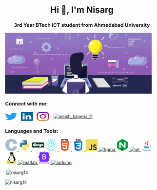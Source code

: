 <link rel="stylesheet" media="all" href="./assets/readme.css"> 

<h1 align="center">Hi 👋, I'm Nisarg</h1>
<h3 align="center">3rd Year BTech ICT student from Ahmedabad University</h3>


<img align="center" class="image" height="200px" src="./assets/2.png" >

<br />
<h3 align="left">Connect with me:</h3>
<p align="left">
<a href="https://twitter.com/NisargThoriya" target="blank"><img align="center" src="./assets/twitter-logo.svg" alt="ayush_kaneria" height="30" width="40" /></a> &nbsp;
<a href="https://linkedin.com/in/nisarg-thoriya" target="blank"><img align="center" src="./assets/linkedin-logo.svg" alt="ayush-kaneria" height="30" width="40" /></a> &nbsp;
<a href="https://instagram.com/nisarg_thoriya" target="blank"><img align="center" src="./assets/instagram.svg" alt="ayush_kaneria_11" height="30" width="40" /></a> &nbsp;&nbsp;
<a href="mailto:nisarghthoriya@gmail.com" target="blank"><img align="center" src="https://upload.wikimedia.org/wikipedia/commons/7/7e/Gmail_icon_%282020%29.svg" alt="ayush_kaneria_11" height="30" width="40" /></a> &nbsp;
</p>
<h3 align="left">Languages and Tools:</h3>
<p align="left">  <a href="https://www.cprogramming.com/" target="_blank"> <img src="https://raw.githubusercontent.com/devicons/devicon/master/icons/c/c-original.svg" alt="c" width="40" height="40"/> </a><a href="https://www.python.org" target="_blank"> <img src="https://raw.githubusercontent.com/devicons/devicon/master/icons/python/python-original.svg" alt="python" width="40" height="40"/> </a><a href="https://www.djangoproject.com/" target="_blank"> <img src="https://raw.githubusercontent.com/devicons/devicon/master/icons/django/django-original.svg" alt="django" width="40" height="40"/> </a>  <a href="https://reactjs.org/" target="_blank"> <img src="https://raw.githubusercontent.com/devicons/devicon/master/icons/react/react-original-wordmark.svg" alt="react" width="40" height="40"/> </a> <a href="https://www.w3.org/html/" target="_blank"> <img src="https://raw.githubusercontent.com/devicons/devicon/master/icons/html5/html5-original-wordmark.svg" alt="html5" width="40" height="40"/> </a>  <a href="https://www.w3schools.com/css/" target="_blank"> <img src="https://raw.githubusercontent.com/devicons/devicon/master/icons/css3/css3-original-wordmark.svg" alt="css3" width="40" height="40"/> </a><a href="https://developer.mozilla.org/en-US/docs/Web/JavaScript" target="_blank"> <img src="https://raw.githubusercontent.com/devicons/devicon/master/icons/javascript/javascript-original.svg" alt="javascript" width="40" height="40"/> </a>  <a href="https://www.figma.com/" target="_blank"> <img src="https://www.vectorlogo.zone/logos/figma/figma-icon.svg" alt="figma" width="40" height="40"/> </a> <a href="https://www.nginx.com" target="_blank"> <img src="https://raw.githubusercontent.com/devicons/devicon/master/icons/nginx/nginx-original.svg" alt="nginx" width="40" height="40"/> </a>  <a href="https://git-scm.com/" target="_blank"> <img src="https://www.vectorlogo.zone/logos/git-scm/git-scm-icon.svg" alt="git" width="40" height="40"/> </a> <a href="https://www.java.com" target="_blank"> <img src="https://raw.githubusercontent.com/devicons/devicon/master/icons/java/java-original.svg" alt="java" width="40" height="40"/> </a> <a href="https://www.linux.org/" target="_blank"> <img src="https://raw.githubusercontent.com/devicons/devicon/master/icons/linux/linux-original.svg" alt="linux" width="40" height="40"/> </a>  
<a href="https://www.mathworks.com/" target="_blank"> <img src="https://raw.githubusercontent.com/simple-icons/simple-icons/master/icons/mathworks.svg" alt="matlab" width="40" height="40"/> </a>
 <a href="https://getbootstrap.com" target="_blank"> <img src="https://raw.githubusercontent.com/devicons/devicon/master/icons/bootstrap/bootstrap-plain-wordmark.svg" alt="bootstrap" width="40" height="40"/> </a>
<a href="https://www.arduino.cc/" target="_blank"> <img src="https://cdn.worldvectorlogo.com/logos/arduino-1.svg" alt="arduino" width="40" height="40"/> </a></p>

<p>&nbsp;<img align="center" src="https://github-readme-stats.vercel.app/api?username=nisarg14&show_icons=true&locale=en" alt="nisarg14" /></p>

<p><img align="center" src="https://github-readme-streak-stats.herokuapp.com/?user=nisarg14&" alt="nisarg14" /></p>

